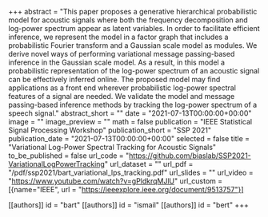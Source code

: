 +++
abstract = "This paper proposes a generative hierarchical probabilistic model for acoustic signals where both the frequency decomposition and log-power spectrum appear as latent variables. In order to facilitate efficient inference, we represent the model in a factor graph that includes a probabilistic Fourier transform and a Gaussian scale model as modules. We derive novel ways of performing variational message passing-based inference in the Gaussian scale model. As a result, in this model a probabilistic representation of the log-power spectrum of an acoustic signal can be effectively inferred online. The proposed model may find applications as a front end wherever probabilistic log-power spectral features of a signal are needed. We validate the model and message passing-based inference methods by tracking the log-power spectrum of a speech signal."
abstract_short = ""
date = "2021-07-13T00:00:00+00:00"
image = ""
image_preview = ""
math = false
publication = "IEEE Statistical Signal Processing Workshop"
publication_short = "SSP 2021"
publication_date = "2021-07-13T00:00:00+00:00"
selected = false
title = "Variational Log-Power Spectral Tracking for Acoustic Signals"
to_be_published = false
url_code = "https://github.com/biaslab/SSP2021-VariationalLogPowerTracking"
url_dataset = ""
url_pdf = "/pdf/ssp2021/bart_variational_lps_tracking.pdf"
url_slides = ""
url_video = "https://www.youtube.com/watch?v=gPldkrqMJlU"
url_custom = [{name="IEEE", url = "https://ieeexplore.ieee.org/document/9513757"}]

[[authors]]
    id = "bart"
[[authors]]
    id = "ismail"
[[authors]]
    id = "bert"
+++
